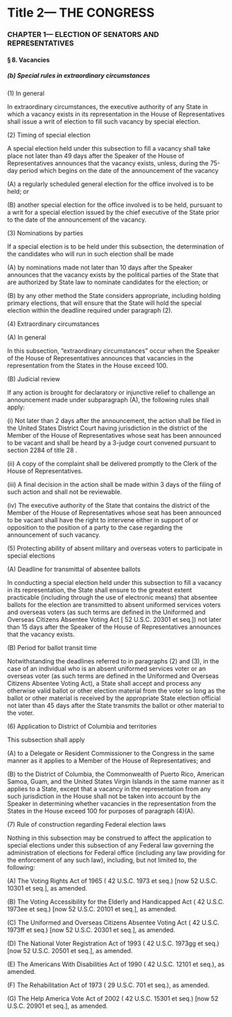 
# Title 2— THE CONGRESS
### CHAPTER 1— ELECTION OF SENATORS AND REPRESENTATIVES
#### § 8. Vacancies
##### (b) Special rules in extraordinary circumstances

(1) In general

In extraordinary circumstances, the executive authority of any State in which a vacancy exists in its representation in the House of Representatives shall issue a writ of election to fill such vacancy by special election.

(2) Timing of special election

A special election held under this subsection to fill a vacancy shall take place not later than 49 days after the Speaker of the House of Representatives announces that the vacancy exists, unless, during the 75-day period which begins on the date of the announcement of the vacancy

(A) a regularly scheduled general election for the office involved is to be held; or

(B) another special election for the office involved is to be held, pursuant to a writ for a special election issued by the chief executive of the State prior to the date of the announcement of the vacancy.

(3) Nominations by parties

If a special election is to be held under this subsection, the determination of the candidates who will run in such election shall be made

(A) by nominations made not later than 10 days after the Speaker announces that the vacancy exists by the political parties of the State that are authorized by State law to nominate candidates for the election; or

(B) by any other method the State considers appropriate, including holding primary elections, that will ensure that the State will hold the special election within the deadline required under paragraph (2).

(4) Extraordinary circumstances

(A) In general

In this subsection, “extraordinary circumstances” occur when the Speaker of the House of Representatives announces that vacancies in the representation from the States in the House exceed 100.

(B) Judicial review

If any action is brought for declaratory or injunctive relief to challenge an announcement made under subparagraph (A), the following rules shall apply:

(i) Not later than 2 days after the announcement, the action shall be filed in the United States District Court having jurisdiction in the district of the Member of the House of Representatives whose seat has been announced to be vacant and shall be heard by a 3-judge court convened pursuant to section 2284 of title 28 .

(ii) A copy of the complaint shall be delivered promptly to the Clerk of the House of Representatives.

(iii) A final decision in the action shall be made within 3 days of the filing of such action and shall not be reviewable.

(iv) The executive authority of the State that contains the district of the Member of the House of Representatives whose seat has been announced to be vacant shall have the right to intervene either in support of or opposition to the position of a party to the case regarding the announcement of such vacancy.

(5) Protecting ability of absent military and overseas voters to participate in special elections

(A) Deadline for transmittal of absentee ballots

In conducting a special election held under this subsection to fill a vacancy in its representation, the State shall ensure to the greatest extent practicable (including through the use of electronic means) that absentee ballots for the election are transmitted to absent uniformed services voters and overseas voters (as such terms are defined in the Uniformed and Overseas Citizens Absentee Voting Act [ 52 U.S.C. 20301 et seq.]) not later than 15 days after the Speaker of the House of Representatives announces that the vacancy exists.

(B) Period for ballot transit time

Notwithstanding the deadlines referred to in paragraphs (2) and (3), in the case of an individual who is an absent uniformed services voter or an overseas voter (as such terms are defined in the Uniformed and Overseas Citizens Absentee Voting Act), a State shall accept and process any otherwise valid ballot or other election material from the voter so long as the ballot or other material is received by the appropriate State election official not later than 45 days after the State transmits the ballot or other material to the voter.

(6) Application to District of Columbia and territories

This subsection shall apply

(A) to a Delegate or Resident Commissioner to the Congress in the same manner as it applies to a Member of the House of Representatives; and

(B) to the District of Columbia, the Commonwealth of Puerto Rico, American Samoa, Guam, and the United States Virgin Islands in the same manner as it applies to a State, except that a vacancy in the representation from any such jurisdiction in the House shall not be taken into account by the Speaker in determining whether vacancies in the representation from the States in the House exceed 100 for purposes of paragraph (4)(A).

(7) Rule of construction regarding Federal election laws

Nothing in this subsection may be construed to affect the application to special elections under this subsection of any Federal law governing the administration of elections for Federal office (including any law providing for the enforcement of any such law), including, but not limited to, the following:

(A) The Voting Rights Act of 1965 ( 42 U.S.C. 1973 et seq.) [now 52 U.S.C. 10301 et seq.], as amended.

(B) The Voting Accessibility for the Elderly and Handicapped Act ( 42 U.S.C. 1973ee et seq.) [now 52 U.S.C. 20101 et seq.], as amended.

(C) The Uniformed and Overseas Citizens Absentee Voting Act ( 42 U.S.C. 1973ff et seq.) [now 52 U.S.C. 20301 et seq.], as amended.

(D) The National Voter Registration Act of 1993 ( 42 U.S.C. 1973gg et seq.) [now 52 U.S.C. 20501 et seq.], as amended.

(E) The Americans With Disabilities Act of 1990 ( 42 U.S.C. 12101 et seq.), as amended.

(F) The Rehabilitation Act of 1973 ( 29 U.S.C. 701 et seq.), as amended.

(G) The Help America Vote Act of 2002 ( 42 U.S.C. 15301 et seq.) [now 52 U.S.C. 20901 et seq.], as amended.
